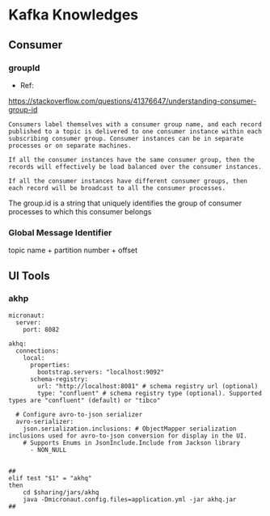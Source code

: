 
# Kafka Knowledges


## Consumer

### groupId

- Ref:

https://stackoverflow.com/questions/41376647/understanding-consumer-group-id

```
Consumers label themselves with a consumer group name, and each record published to a topic is delivered to one consumer instance within each subscribing consumer group. Consumer instances can be in separate processes or on separate machines.

If all the consumer instances have the same consumer group, then the records will effectively be load balanced over the consumer instances.

If all the consumer instances have different consumer groups, then each record will be broadcast to all the consumer processes.
```


The group.id is a string that uniquely identifies the group of consumer processes to which this consumer belongs

### Global Message Identifier

topic name + partition number + offset



## UI Tools

### akhp



```
micronaut:
  server:
    port: 8082

akhq:
  connections:
    local:
      properties:
        bootstrap.servers: "localhost:9092"
      schema-registry:
        url: "http://localhost:8081" # schema registry url (optional)
        type: "confluent" # schema registry type (optional). Supported types are "confluent" (default) or "tibco"

  # Configure avro-to-json serializer
  avro-serializer:
    json.serialization.inclusions: # ObjectMapper serialization inclusions used for avro-to-json conversion for display in the UI.
    # Supports Enums in JsonInclude.Include from Jackson library
      - NON_NULL


##
elif test "$1" = "akhq"
then
	cd $sharing/jars/akhq
	java -Dmicronaut.config.files=application.yml -jar akhq.jar
##

```


